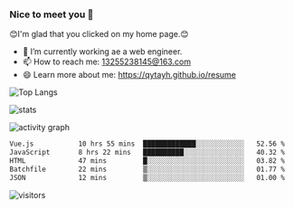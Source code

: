 ### Nice to meet you 👋

😊I'm glad that you clicked on my home page.😊

- 🔭 I’m currently working ae a web engineer.
- 📫 How to reach me: 13255238145@163.com
- 😄 Learn more about me: https://qytayh.github.io/resume

![Top Langs](https://github-readme-stats.vercel.app/api/top-langs?username=qytayh) 

![stats](https://github-readme-stats.vercel.app/api?username=qytayh&show_icons=true&theme=radical&layout=compact)
	
![activity graph](https://activity-graph.herokuapp.com/graph?username=qytayh&theme=dracula)

<!--START_SECTION:waka-->

```txt
Vue.js           10 hrs 55 mins  █████████████░░░░░░░░░░░░   52.56 %
JavaScript       8 hrs 22 mins   ██████████░░░░░░░░░░░░░░░   40.32 %
HTML             47 mins         █░░░░░░░░░░░░░░░░░░░░░░░░   03.82 %
Batchfile        22 mins         ▒░░░░░░░░░░░░░░░░░░░░░░░░   01.77 %
JSON             12 mins         ▒░░░░░░░░░░░░░░░░░░░░░░░░   01.00 %
```

<!--END_SECTION:waka-->

![visitors](https://visitor-badge.glitch.me/badge?page_id=qytayh)


<!--
**qytayh/qytayh** is a ✨ _special_ ✨ repository because its `README.md` (this file) appears on your GitHub profile.

Here are some ideas to get you started:

- 🔭 I’m currently working on ...
- 🌱 I’m currently learning ...
- 👯 I’m looking to collaborate on ...
- 🤔 I’m looking for help with ...
- 💬 Ask me about ...
- 📫 How to reach me: ...
- 😄 Pronouns: ...
- ⚡ Fun fact: ...
-->
